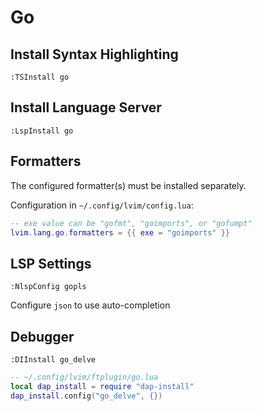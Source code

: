 # Go

## Install Syntax Highlighting

```vim
:TSInstall go
```

## Install Language Server

```vim
:LspInstall go
```

## Formatters

The configured formatter(s) must be installed separately.

Configuration in `~/.config/lvim/config.lua`:

```lua
-- exe value can be "gofmt", "goimports", or "gofumpt"
lvim.lang.go.formatters = {{ exe = "goimports" }}
```

## LSP Settings

```vim
:NlspConfig gopls
```

Configure `json` to use auto-completion

## Debugger

```vim
:DIInstall go_delve
```

```lua
-- ~/.config/lvim/ftplugin/go.lua
local dap_install = require "dap-install"
dap_install.config("go_delve", {})
```
